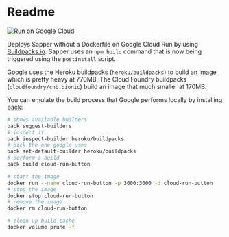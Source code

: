 # Readme

[![Run on Google Cloud](https://storage.googleapis.com/cloudrun/button.svg)](https://console.cloud.google.com/cloudshell/editor?shellonly=true&cloudshell_image=gcr.io/cloudrun/button&cloudshell_git_repo=https://github.com/sanderhahn/cloud-run-button)

Deploys Sapper without a Dockerfile on Google Cloud Run by using [Buildpacks.io](https://buildpacks.io/).
Sapper uses an `npm build` command that is now being triggered using the `postinstall` script.

Google uses the Heroku buildpacks (`heroku/buildpacks`) to build an image which is pretty heavy at 770MB.
The Cloud Foundry buildpacks (`cloudfoundry/cnb:bionic`) build an image that much smaller at 170MB.

You can emulate the build process that Google performs locally by installing [pack](https://github.com/buildpack/pack):

```bash
# shows available builders
pack suggest-builders
# inspect it
pack inspect-builder heroku/buildpacks
# pick the one google uses
pack set-default-builder heroku/buildpacks
# perform a build
pack build cloud-run-button

# start the image
docker run --name cloud-run-button -p 3000:3000 -d cloud-run-button
# stop the image
docker stop cloud-run-button
# remove the image
docker rm cloud-run-button

# clean up build cache
docker volume prune -f
```
